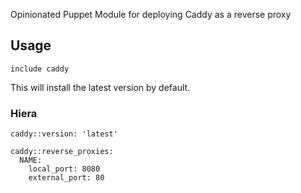 Opinionated Puppet Module for deploying Caddy as a reverse proxy

## Usage

```
include caddy
```

This will install the latest version by default.

### Hiera
```
caddy::version: 'latest'

caddy::reverse_proxies:
  NAME:
    local_port: 8080
    external_port: 80
```


